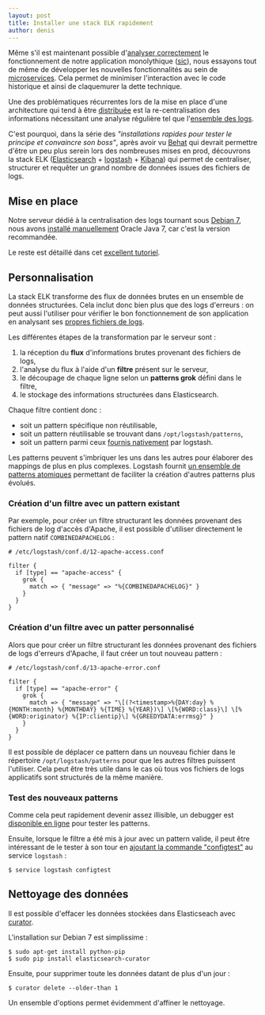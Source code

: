 ```yaml
---
layout: post
title: Installer une stack ELK rapidement
author: denis
---
```


Même s'il est maintenant possible d'[analyser correctement](/gerer-le-routing-dans-newrelic) le fonctionnement de notre application monolythique ([sic](http://media.giphy.com/media/Tggma69l9JOik/giphy.gif)), nous essayons tout de même de développer les nouvelles fonctionnalités au sein de [microservices](http://martinfowler.com/articles/microservices.html). Cela permet de minimiser l'interaction avec le code historique et ainsi de claquemurer la dette technique.

Une des problématiques récurrentes lors de la mise en place d'une architecture qui tend à être [distribuée](http://fr.wikipedia.org/wiki/Architecture_distribu%C3%A9e) est la re-centralisation des informations nécessitant une analyse régulière tel que l'[ensemble des logs](https://twitter.com/bdu_p/status/501622688813973504).

C'est pourquoi, dans la série des _"installations rapides pour tester le principe et convaincre son boss"_, après avoir vu [Behat](/installer-behat-rapidement) qui devrait permettre d'être un peu plus serein lors des nombreuses mises en prod, découvrons la stack ELK ([Elasticsearch](http://www.elasticsearch.org/) + [logstash](http://logstash.net/) + [Kibana](http://www.elasticsearch.org/overview/kibana/)) qui permet de centraliser, structurer et requêter un grand nombre de données issues des fichiers de logs.

## Mise en place

Notre serveur dédié à la centralisation des logs tournant sous [Debian 7](https://www.debian.org/releases/wheezy/), nous avons [installé manuellement](http://www.webupd8.org/2012/06/how-to-install-oracle-java-7-in-debian.html) Oracle Java 7, car c'est la version recommandée.

Le reste est détaillé dans cet [excellent tutoriel](https://www.digitalocean.com/community/tutorials/how-to-use-logstash-and-kibana-to-centralize-and-visualize-logs-on-ubuntu-14-04).

## Personnalisation

La stack ELK transforme des flux de données brutes en un ensemble de données structurées. Cela inclut donc bien plus que des logs d'erreurs : on peut aussi l'utiliser pour vérifier le bon fonctionnement de son application en analysant ses [propres fichiers de logs](http://highscalability.com/log-everything-all-time).

Les différentes étapes de la transformation par le serveur sont :

1. la réception du **flux** d'informations brutes provenant des fichiers de logs,
2. l'analyse du flux à l'aide d'un **filtre** présent sur le serveur,
3. le découpage de chaque ligne selon un **patterns grok** défini dans le filtre,
4. le stockage des informations structurées dans Elasticsearch.

Chaque filtre contient donc :

* soit un pattern spécifique non réutilisable,
* soit un pattern réutilisable se trouvant dans `/opt/logstash/patterns`,
* soit un pattern parmi ceux [fournis nativement](https://github.com/elasticsearch/logstash/tree/v1.4.2/patterns) par logstash.

Les patterns peuvent s'imbriquer les uns dans les autres pour élaborer des mappings de plus en plus complexes. Logstash fournit [un ensemble de patterns atomiques](https://github.com/elasticsearch/logstash/blob/v1.4.2/patterns/grok-patterns) permettant de faciliter la création d'autres patterns plus évolués.

### Création d'un filtre avec un pattern existant

Par exemple, pour créer un filtre structurant les données provenant des fichiers de log d'accès d'Apache, il est possible d'utiliser directement le pattern natif `COMBINEDAPACHELOG` :

```
# /etc/logstash/conf.d/12-apache-access.conf

filter {
  if [type] == "apache-access" {
    grok {
      match => { "message" => "%{COMBINEDAPACHELOG}" }
    }
  }
}
```

### Création d'un filtre avec un patter personnalisé

Alors que pour créer un filtre structurant les données provenant des fichiers de logs d'erreurs d'Apache, il faut créer un tout nouveau pattern :

```
# /etc/logstash/conf.d/13-apache-error.conf

filter {
  if [type] == "apache-error" {
    grok {
      match => { "message" => "\[(?<timestamp>%{DAY:day} %{MONTH:month} %{MONTHDAY} %{TIME} %{YEAR})\] \[%{WORD:class}\] \[%{WORD:originator} %{IP:clientip}\] %{GREEDYDATA:errmsg}" }
    }
  }
}
```

Il est possible de déplacer ce pattern dans un nouveau fichier dans le répertoire `/opt/logstash/patterns` pour que les autres filtres puissent l'utiliser. Cela peut être très utile dans le cas où tous vos fichiers de logs applicatifs sont structurés de la même manière.

### Test des nouveaux patterns

Comme cela peut rapidement devenir assez illisible, un debugger est [disponible en ligne](http://grokdebug.herokuapp.com/) pour tester les patterns.

Ensuite, lorsque le filtre a été mis à jour avec un pattern valide, il peut être intéressant de le tester à son tour en [ajoutant la commande "configtest"](http://blog.stevenmeyer.co.uk/2014/06/add-configuration-test-to-logstash-service-configtest.html) au service `logstash` :

```
$ service logstash configtest
```


## Nettoyage des données

Il est possible d'effacer les données stockées dans Elasticseach avec [curator](https://github.com/elasticsearch/curator).

L'installation sur Debian 7 est simplissime :

```
$ sudo apt-get install python-pip
$ sudo pip install elasticsearch-curator
```

Ensuite, pour supprimer toute les données datant de plus d'un jour :

```
$ curator delete --older-than 1
```

Un ensemble d'options permet évidemment d'affiner le nettoyage.
